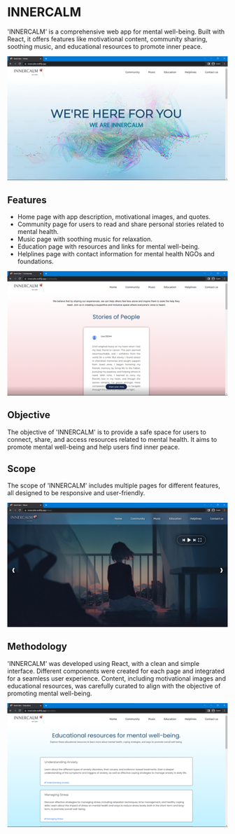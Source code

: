 # INNERCALM

'INNERCALM' is a comprehensive web app for mental well-being. Built with React, it offers features like motivational content, community sharing, soothing music, and educational resources to promote inner peace.

![INNERCALM Home Page](https://raw.githubusercontent.com/iamhk12/Projects/main/WebProjects/Assets/innerCalmSS/homepage.png)

## Features

- Home page with app description, motivational images, and quotes.
- Community page for users to read and share personal stories related to mental health.
- Music page with soothing music for relaxation.
- Education page with resources and links for mental well-being.
- Helplines page with contact information for mental health NGOs and foundations.

![INNERCALM Community Page](https://raw.githubusercontent.com/iamhk12/Projects/main/WebProjects/Assets/innerCalmSS/communitypage.png)

## Objective

The objective of 'INNERCALM' is to provide a safe space for users to connect, share, and access resources related to mental health. It aims to promote mental well-being and help users find inner peace.

## Scope

The scope of 'INNERCALM' includes multiple pages for different features, all designed to be responsive and user-friendly.

![INNERCALM Music Page](https://raw.githubusercontent.com/iamhk12/Projects/main/WebProjects/Assets/innerCalmSS/musicpage.png)

## Methodology

'INNERCALM' was developed using React, with a clean and simple interface. Different components were created for each page and integrated for a seamless user experience. Content, including motivational images and educational resources, was carefully curated to align with the objective of promoting mental well-being.

![INNERCALM Education Page](https://raw.githubusercontent.com/iamhk12/Projects/main/WebProjects/Assets/innerCalmSS/educationpage.png)
